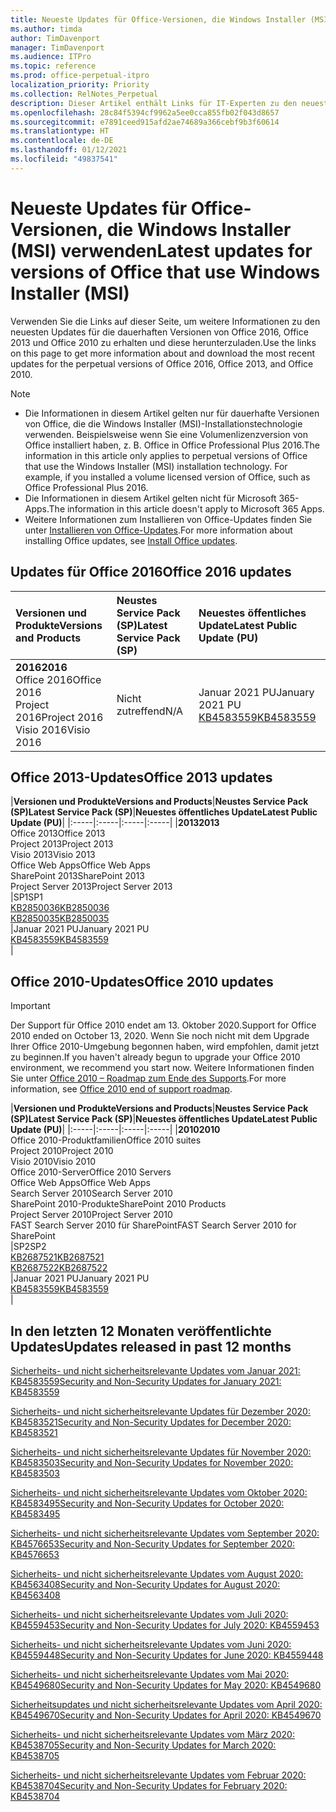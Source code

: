 ```yaml
---
title: Neueste Updates für Office-Versionen, die Windows Installer (MSI) verwenden
ms.author: timda
author: TimDavenport
manager: TimDavenport
ms.audience: ITPro
ms.topic: reference
ms.prod: office-perpetual-itpro
localization_priority: Priority
ms.collection: RelNotes_Perpetual
description: Dieser Artikel enthält Links für IT-Experten zu den neuesten Updateinformationen für dauerhafte Versionen von Office 2016, Office 2013 und Office 2010
ms.openlocfilehash: 28c84f5394cf9962a5ee0cca855fb02f043d8657
ms.sourcegitcommit: e7891ceed915afd2ae74689a366cebf9b3f60614
ms.translationtype: HT
ms.contentlocale: de-DE
ms.lasthandoff: 01/12/2021
ms.locfileid: "49837541"
---
```

# <a name="latest-updates-for-versions-of-office-that-use-windows-installer-msi"></a><span data-ttu-id="f5554-103">Neueste Updates für Office-Versionen, die Windows Installer (MSI) verwenden</span><span class="sxs-lookup"><span data-stu-id="f5554-103">Latest updates for versions of Office that use Windows Installer (MSI)</span></span>

<span data-ttu-id="f5554-104">Verwenden Sie die Links auf dieser Seite, um weitere Informationen zu den neuesten Updates für die dauerhaften Versionen von Office 2016, Office 2013 und Office 2010 zu erhalten und diese herunterzuladen.</span><span class="sxs-lookup"><span data-stu-id="f5554-104">Use the links on this page to get more information about and download the most recent updates for the perpetual versions of Office 2016, Office 2013, and Office 2010.</span></span>
  
 
> [!NOTE]
> - <span data-ttu-id="f5554-p101">Die Informationen in diesem Artikel gelten nur für dauerhafte Versionen von Office, die die Windows Installer (MSI)-Installationstechnologie verwenden. Beispielsweise wenn Sie eine Volumenlizenzversion von Office installiert haben, z. B. Office in Office Professional Plus 2016.</span><span class="sxs-lookup"><span data-stu-id="f5554-p101">The information in this article only applies to perpetual versions of Office that use the Windows Installer (MSI) installation technology. For example, if you installed a volume licensed version of Office, such as Office Professional Plus 2016.</span></span>
> - <span data-ttu-id="f5554-107">Die Informationen in diesem Artikel gelten nicht für Microsoft 365-Apps.</span><span class="sxs-lookup"><span data-stu-id="f5554-107">The information in this article doesn't apply to Microsoft 365 Apps.</span></span>
> - <span data-ttu-id="f5554-108">Weitere Informationen zum Installieren von Office-Updates finden Sie unter [Installieren von Office-Updates](https://support.office.com/article/2ab296f3-7f03-43a2-8e50-46de917611c5).</span><span class="sxs-lookup"><span data-stu-id="f5554-108">For more information about installing Office updates, see [Install Office updates](https://support.office.com/article/2ab296f3-7f03-43a2-8e50-46de917611c5).</span></span> 


## <a name="office-2016-updates"></a><span data-ttu-id="f5554-109">Updates für Office 2016</span><span class="sxs-lookup"><span data-stu-id="f5554-109">Office 2016 updates</span></span>

|<span data-ttu-id="f5554-110">**Versionen und Produkte**</span><span class="sxs-lookup"><span data-stu-id="f5554-110">**Versions and Products**</span></span>|<span data-ttu-id="f5554-111">**Neustes Service Pack (SP)**</span><span class="sxs-lookup"><span data-stu-id="f5554-111">**Latest Service Pack (SP)**</span></span>|<span data-ttu-id="f5554-112">**Neuestes öffentliches Update**</span><span class="sxs-lookup"><span data-stu-id="f5554-112">**Latest Public Update (PU)**</span></span>|
|:-----|:-----|:-----|
|<span data-ttu-id="f5554-113">**2016**</span><span class="sxs-lookup"><span data-stu-id="f5554-113">**2016**</span></span> <br/> <span data-ttu-id="f5554-114">Office 2016</span><span class="sxs-lookup"><span data-stu-id="f5554-114">Office 2016</span></span>  <br/> <span data-ttu-id="f5554-115">Project 2016</span><span class="sxs-lookup"><span data-stu-id="f5554-115">Project 2016</span></span>  <br/> <span data-ttu-id="f5554-116">Visio 2016</span><span class="sxs-lookup"><span data-stu-id="f5554-116">Visio 2016</span></span>  <br/> |<span data-ttu-id="f5554-117">Nicht zutreffend</span><span class="sxs-lookup"><span data-stu-id="f5554-117">N/A</span></span>  <br/> |<span data-ttu-id="f5554-118">Januar 2021 PU</span><span class="sxs-lookup"><span data-stu-id="f5554-118">January 2021 PU</span></span>  <br/> [<span data-ttu-id="f5554-119">KB4583559</span><span class="sxs-lookup"><span data-stu-id="f5554-119">KB4583559</span></span>](https://support.microsoft.com/help/4583559) <br/> |
   
## <a name="office-2013-updates"></a><span data-ttu-id="f5554-120">Office 2013-Updates</span><span class="sxs-lookup"><span data-stu-id="f5554-120">Office 2013 updates</span></span>

|<span data-ttu-id="f5554-121">**Versionen und Produkte**</span><span class="sxs-lookup"><span data-stu-id="f5554-121">**Versions and Products**</span></span>|<span data-ttu-id="f5554-122">**Neustes Service Pack (SP)**</span><span class="sxs-lookup"><span data-stu-id="f5554-122">**Latest Service Pack (SP)**</span></span>|<span data-ttu-id="f5554-123">**Neuestes öffentliches Update**</span><span class="sxs-lookup"><span data-stu-id="f5554-123">**Latest Public Update (PU)**</span></span>|
|:-----|:-----|:-----|:-----|
|<span data-ttu-id="f5554-124">**2013**</span><span class="sxs-lookup"><span data-stu-id="f5554-124">**2013**</span></span> <br/> <span data-ttu-id="f5554-125">Office 2013</span><span class="sxs-lookup"><span data-stu-id="f5554-125">Office 2013</span></span>  <br/> <span data-ttu-id="f5554-126">Project 2013</span><span class="sxs-lookup"><span data-stu-id="f5554-126">Project 2013</span></span>  <br/> <span data-ttu-id="f5554-127">Visio 2013</span><span class="sxs-lookup"><span data-stu-id="f5554-127">Visio 2013</span></span>  <br/> <span data-ttu-id="f5554-128">Office Web Apps</span><span class="sxs-lookup"><span data-stu-id="f5554-128">Office Web Apps</span></span>  <br/> <span data-ttu-id="f5554-129">SharePoint 2013</span><span class="sxs-lookup"><span data-stu-id="f5554-129">SharePoint 2013</span></span>  <br/> <span data-ttu-id="f5554-130">Project Server 2013</span><span class="sxs-lookup"><span data-stu-id="f5554-130">Project Server 2013</span></span>  <br/> |<span data-ttu-id="f5554-131">SP1</span><span class="sxs-lookup"><span data-stu-id="f5554-131">SP1</span></span> <br/> [<span data-ttu-id="f5554-132">KB2850036</span><span class="sxs-lookup"><span data-stu-id="f5554-132">KB2850036</span></span>](https://support.microsoft.com/kb/2850036) <br/>[<span data-ttu-id="f5554-133">KB2850035</span><span class="sxs-lookup"><span data-stu-id="f5554-133">KB2850035</span></span>](https://support.microsoft.com/kb/2850035) <br/> |<span data-ttu-id="f5554-134">Januar 2021 PU</span><span class="sxs-lookup"><span data-stu-id="f5554-134">January 2021 PU</span></span>  <br/> [<span data-ttu-id="f5554-135">KB4583559</span><span class="sxs-lookup"><span data-stu-id="f5554-135">KB4583559</span></span>](https://support.microsoft.com/help/4583559) <br/> |
   
## <a name="office-2010-updates"></a><span data-ttu-id="f5554-136">Office 2010-Updates</span><span class="sxs-lookup"><span data-stu-id="f5554-136">Office 2010 updates</span></span>
> [!IMPORTANT]
> <span data-ttu-id="f5554-137">Der Support für Office 2010 endet am 13. Oktober 2020.</span><span class="sxs-lookup"><span data-stu-id="f5554-137">Support for Office 2010 ended on October 13, 2020.</span></span> <span data-ttu-id="f5554-138">Wenn Sie noch nicht mit dem Upgrade Ihrer Office 2010-Umgebung begonnen haben, wird empfohlen, damit jetzt zu beginnen.</span><span class="sxs-lookup"><span data-stu-id="f5554-138">If you haven't already begun to upgrade your Office 2010 environment, we recommend you start now.</span></span> <span data-ttu-id="f5554-139">Weitere Informationen finden Sie unter [Office 2010 – Roadmap zum Ende des Supports](https://docs.microsoft.com/DeployOffice/office-2010-end-support-roadmap).</span><span class="sxs-lookup"><span data-stu-id="f5554-139">For more information, see [Office 2010 end of support roadmap](https://docs.microsoft.com/DeployOffice/office-2010-end-support-roadmap).</span></span> 

|<span data-ttu-id="f5554-140">**Versionen und Produkte**</span><span class="sxs-lookup"><span data-stu-id="f5554-140">**Versions and Products**</span></span>|<span data-ttu-id="f5554-141">**Neustes Service Pack (SP)**</span><span class="sxs-lookup"><span data-stu-id="f5554-141">**Latest Service Pack (SP)**</span></span>|<span data-ttu-id="f5554-142">**Neuestes öffentliches Update**</span><span class="sxs-lookup"><span data-stu-id="f5554-142">**Latest Public Update (PU)**</span></span>|
|:-----|:-----|:-----|:-----|
|<span data-ttu-id="f5554-143">**2010**</span><span class="sxs-lookup"><span data-stu-id="f5554-143">**2010**</span></span> <br/> <span data-ttu-id="f5554-144">Office 2010-Produktfamilien</span><span class="sxs-lookup"><span data-stu-id="f5554-144">Office 2010 suites</span></span>  <br/> <span data-ttu-id="f5554-145">Project 2010</span><span class="sxs-lookup"><span data-stu-id="f5554-145">Project 2010</span></span>  <br/> <span data-ttu-id="f5554-146">Visio 2010</span><span class="sxs-lookup"><span data-stu-id="f5554-146">Visio 2010</span></span>  <br/> <span data-ttu-id="f5554-147">Office 2010-Server</span><span class="sxs-lookup"><span data-stu-id="f5554-147">Office 2010 Servers</span></span>  <br/> <span data-ttu-id="f5554-148">Office Web Apps</span><span class="sxs-lookup"><span data-stu-id="f5554-148">Office Web Apps</span></span>  <br/> <span data-ttu-id="f5554-149">Search Server 2010</span><span class="sxs-lookup"><span data-stu-id="f5554-149">Search Server 2010</span></span>  <br/> <span data-ttu-id="f5554-150">SharePoint 2010-Produkte</span><span class="sxs-lookup"><span data-stu-id="f5554-150">SharePoint 2010 Products</span></span>  <br/> <span data-ttu-id="f5554-151">Project Server 2010</span><span class="sxs-lookup"><span data-stu-id="f5554-151">Project Server 2010</span></span>  <br/> <span data-ttu-id="f5554-152">FAST Search Server 2010 für SharePoint</span><span class="sxs-lookup"><span data-stu-id="f5554-152">FAST Search Server 2010 for SharePoint</span></span>  <br/> |<span data-ttu-id="f5554-153">SP2</span><span class="sxs-lookup"><span data-stu-id="f5554-153">SP2</span></span> <br/>[<span data-ttu-id="f5554-154">KB2687521</span><span class="sxs-lookup"><span data-stu-id="f5554-154">KB2687521</span></span>](https://support.microsoft.com/kb/2687521) <br/> [<span data-ttu-id="f5554-155">KB2687522</span><span class="sxs-lookup"><span data-stu-id="f5554-155">KB2687522</span></span>](https://support.microsoft.com/kb/2687522) <br/> |<span data-ttu-id="f5554-156">Januar 2021 PU</span><span class="sxs-lookup"><span data-stu-id="f5554-156">January 2021 PU</span></span>  <br/> [<span data-ttu-id="f5554-157">KB4583559</span><span class="sxs-lookup"><span data-stu-id="f5554-157">KB4583559</span></span>](https://support.microsoft.com/help/4583559) <br/> |
   

   
## <a name="updates-released-in-past-12-months"></a><span data-ttu-id="f5554-158">In den letzten 12 Monaten veröffentlichte Updates</span><span class="sxs-lookup"><span data-stu-id="f5554-158">Updates released in past 12 months</span></span>

[<span data-ttu-id="f5554-159">Sicherheits- und nicht sicherheitsrelevante Updates vom Januar 2021: KB4583559</span><span class="sxs-lookup"><span data-stu-id="f5554-159">Security and Non-Security Updates for January 2021: KB4583559</span></span>](https://support.microsoft.com/help/4583559)

[<span data-ttu-id="f5554-160">Sicherheits- und nicht sicherheitsrelevante Updates für Dezember 2020: KB4583521</span><span class="sxs-lookup"><span data-stu-id="f5554-160">Security and Non-Security Updates for December 2020: KB4583521</span></span>](https://support.microsoft.com/help/4583521)

[<span data-ttu-id="f5554-161">Sicherheits- und nicht sicherheitsrelevante Updates für November 2020: KB4583503</span><span class="sxs-lookup"><span data-stu-id="f5554-161">Security and Non-Security Updates for November 2020: KB4583503</span></span>](https://support.microsoft.com/help/4583503)

[<span data-ttu-id="f5554-162">Sicherheits- und nicht sicherheitsrelevante Updates vom Oktober 2020: KB4583495</span><span class="sxs-lookup"><span data-stu-id="f5554-162">Security and Non-Security Updates for October 2020: KB4583495</span></span>](https://support.microsoft.com/help/4583495)

[<span data-ttu-id="f5554-163">Sicherheits- und nicht sicherheitsrelevante Updates vom September 2020: KB4576653</span><span class="sxs-lookup"><span data-stu-id="f5554-163">Security and Non-Security Updates for September 2020: KB4576653</span></span>](https://support.microsoft.com/help/4576653)

[<span data-ttu-id="f5554-164">Sicherheits- und nicht sicherheitsrelevante Updates vom August 2020: KB4563408</span><span class="sxs-lookup"><span data-stu-id="f5554-164">Security and Non-Security Updates for August 2020: KB4563408</span></span>](https://support.microsoft.com/help/4563408)

[<span data-ttu-id="f5554-165">Sicherheits- und nicht sicherheitsrelevante Updates vom Juli 2020: KB4559453</span><span class="sxs-lookup"><span data-stu-id="f5554-165">Security and Non-Security Updates for July 2020: KB4559453</span></span>](https://support.microsoft.com/help/4559453)

[<span data-ttu-id="f5554-166">Sicherheits- und nicht sicherheitsrelevante Updates vom Juni 2020: KB4559448</span><span class="sxs-lookup"><span data-stu-id="f5554-166">Security and Non-Security Updates for June 2020: KB4559448</span></span>](https://support.microsoft.com/help/4559448)

[<span data-ttu-id="f5554-167">Sicherheits- und nicht sicherheitsrelevante Updates vom Mai 2020: KB4549680</span><span class="sxs-lookup"><span data-stu-id="f5554-167">Security and Non-Security Updates for May 2020: KB4549680</span></span>](https://support.microsoft.com/help/4549680)

[<span data-ttu-id="f5554-168">Sicherheitsupdates und nicht sicherheitsrelevante Updates vom April 2020: KB4549670</span><span class="sxs-lookup"><span data-stu-id="f5554-168">Security and Non-Security Updates for April 2020: KB4549670</span></span>](https://support.microsoft.com/help/4549670)

[<span data-ttu-id="f5554-169">Sicherheits- und nicht sicherheitsrelevante Updates vom März 2020: KB4538705</span><span class="sxs-lookup"><span data-stu-id="f5554-169">Security and Non-Security Updates for March 2020: KB4538705</span></span>](https://support.microsoft.com/help/4538705)

[<span data-ttu-id="f5554-170">Sicherheits- und nicht sicherheitsrelevante Updates vom Februar 2020: KB4538704</span><span class="sxs-lookup"><span data-stu-id="f5554-170">Security and Non-Security Updates for February 2020: KB4538704</span></span>](https://support.microsoft.com/help/4538704)




 




</br>